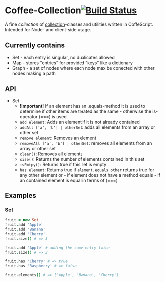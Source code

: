 Coffee-Collection[![Build Status](https://secure.travis-ci.org/[YOUR_GITHUB_USERNAME]/[YOUR_PROJECT_NAME].png)](http://travis-ci.org/jbysewski/coffee-collection)
=================

A fine _collection_ of [collection](http://en.wikipedia.org/wiki/Collection_\(computing\))-classes and utilities written in CoffeScript.
Intended for Node- and client-side usage.

Currently contains
------------------
* Set - each entry is singular, no duplicates allowed
* Map - stores "entries" for provided "keys" like a dictionary
* Graph - a set of nodes where each node max be conected with other nodes
  making a path

API
---
* Set
  * **!Important!** If an element has an .equals-method it is used to determine
    if other items are treated as the same - otherwise the is-operator (===) is
    used
  * ```add element```: Adds an element if it is not already contained
  * ```addAll ['a', 'b'] | otherSet```: adds all elements from an array or other set
  * ```remove element```: Removes an element
  * ```removeAll ['a', 'b'] | otherSet```: removes all elements from an array or other set
  * ```clear()```: Removes all elements
  * ```size()```: Returns the number of elements contained in this set
  * ```isEmtpy()```: Returns true if this set is empty
  * ```has element```: Returns true if ```element.equals other``` returns true for
    any other element or - if element does not have a method equals - if an
    contained element is equal in terms of (===)

Examples
--------
### Set
```coffeescript
fruit = new Set
fruit.add 'Apple'
fruit.add 'Banana'
fruit.add 'Cherry'
fruit.size() # => 3

fruit.add 'Apple' # adding the same entry twice
fruit.size() # => 3

fruit.has 'Cherry' # => true
fruit.has 'Raspberry' # => false

fruit.elements() # => ['Apple', 'Banana', 'Cherry']

```



